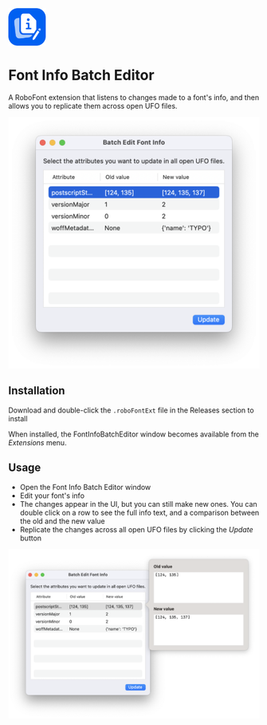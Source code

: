 <img src="FontInfoBatchEditorMechanicIcon.png" alt="extension icon" width="75px"/>

Font Info Batch Editor
==========

A RoboFont extension that listens to changes made to a font's info, and then allows you to replicate them across open UFO files.

![](window.png)

Installation
------------

Download and double-click the `.roboFontExt` file in the Releases section to install <!--manually, or get it via [Mechanic2](http://robofontmechanic.com/).-->

When installed, the FontInfoBatchEditor window becomes available from the _Extensions_ menu.

Usage
-----

- Open the Font Info Batch Editor window
- Edit your font's info
- The changes appear in the UI, but you can still make new ones. You can double click on a row to see the full info text, and a comparison between the old and the new value
- Replicate the changes across all open UFO files by clicking the *Update* button

![](popover.png)